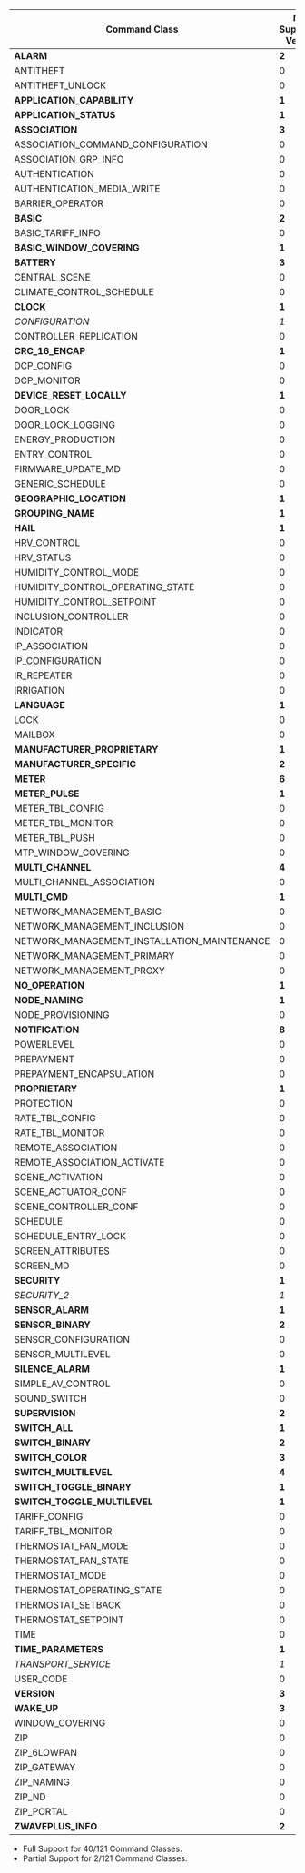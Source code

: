 Command Class | Max Supported Version | Max Spec Version | Support
--------------|-------------------|---------------|---------
**ALARM** | **2** | **2** | **Full**
ANTITHEFT | 0 | 3 | None
ANTITHEFT_UNLOCK | 0 | 1 | None
**APPLICATION_CAPABILITY** | **1** | **1** | **Full**
**APPLICATION_STATUS** | **1** | **1** | **Full**
**ASSOCIATION** | **3** | **3** | **Full**
ASSOCIATION_COMMAND_CONFIGURATION | 0 | 1 | None
ASSOCIATION_GRP_INFO | 0 | 3 | None
AUTHENTICATION | 0 | 1 | None
AUTHENTICATION_MEDIA_WRITE | 0 | 1 | None
BARRIER_OPERATOR | 0 | 1 | None
**BASIC** | **2** | **2** | **Full**
BASIC_TARIFF_INFO | 0 | 1 | None
**BASIC_WINDOW_COVERING** | **1** | **1** | **Full**
**BATTERY** | **3** | **3** | **Full**
CENTRAL_SCENE | 0 | 3 | None
CLIMATE_CONTROL_SCHEDULE | 0 | 1 | None
**CLOCK** | **1** | **1** | **Full**
*CONFIGURATION* | *1* | *4* | *Full*
CONTROLLER_REPLICATION | 0 | 1 | None
**CRC_16_ENCAP** | **1** | **1** | **Full**
DCP_CONFIG | 0 | 1 | None
DCP_MONITOR | 0 | 1 | None
**DEVICE_RESET_LOCALLY** | **1** | **1** | **Full**
DOOR_LOCK | 0 | 4 | None
DOOR_LOCK_LOGGING | 0 | 1 | None
ENERGY_PRODUCTION | 0 | 1 | None
ENTRY_CONTROL | 0 | 1 | None
FIRMWARE_UPDATE_MD | 0 | 8 | None
GENERIC_SCHEDULE | 0 | 1 | None
**GEOGRAPHIC_LOCATION** | **1** | **1** | **Full**
**GROUPING_NAME** | **1** | **1** | **Full**
**HAIL** | **1** | **1** | **Full**
HRV_CONTROL | 0 | 1 | None
HRV_STATUS | 0 | 1 | None
HUMIDITY_CONTROL_MODE | 0 | 2 | None
HUMIDITY_CONTROL_OPERATING_STATE | 0 | 1 | None
HUMIDITY_CONTROL_SETPOINT | 0 | 2 | None
INCLUSION_CONTROLLER | 0 | 1 | None
INDICATOR | 0 | 4 | None
IP_ASSOCIATION | 0 | 1 | None
IP_CONFIGURATION | 0 | 1 | None
IR_REPEATER | 0 | 1 | None
IRRIGATION | 0 | 1 | None
**LANGUAGE** | **1** | **1** | **Full**
LOCK | 0 | 1 | None
MAILBOX | 0 | 2 | None
**MANUFACTURER_PROPRIETARY** | **1** | **1** | **Full**
**MANUFACTURER_SPECIFIC** | **2** | **2** | **Full**
**METER** | **6** | **6** | **Full**
**METER_PULSE** | **1** | **1** | **Full**
METER_TBL_CONFIG | 0 | 1 | None
METER_TBL_MONITOR | 0 | 3 | None
METER_TBL_PUSH | 0 | 1 | None
MTP_WINDOW_COVERING | 0 | 1 | None
**MULTI_CHANNEL** | **4** | **4** | **Full**
MULTI_CHANNEL_ASSOCIATION | 0 | 4 | None
**MULTI_CMD** | **1** | **1** | **Full**
NETWORK_MANAGEMENT_BASIC | 0 | 2 | None
NETWORK_MANAGEMENT_INCLUSION | 0 | 4 | None
NETWORK_MANAGEMENT_INSTALLATION_MAINTENANCE | 0 | 4 | None
NETWORK_MANAGEMENT_PRIMARY | 0 | 1 | None
NETWORK_MANAGEMENT_PROXY | 0 | 4 | None
**NO_OPERATION** | **1** | **1** | **Full**
**NODE_NAMING** | **1** | **1** | **Full**
NODE_PROVISIONING | 0 | 1 | None
**NOTIFICATION** | **8** | **8** | **Full**
POWERLEVEL | 0 | 1 | None
PREPAYMENT | 0 | 1 | None
PREPAYMENT_ENCAPSULATION | 0 | 1 | None
**PROPRIETARY** | **1** | **1** | **Full**
PROTECTION | 0 | 2 | None
RATE_TBL_CONFIG | 0 | 1 | None
RATE_TBL_MONITOR | 0 | 1 | None
REMOTE_ASSOCIATION | 0 | 1 | None
REMOTE_ASSOCIATION_ACTIVATE | 0 | 1 | None
SCENE_ACTIVATION | 0 | 1 | None
SCENE_ACTUATOR_CONF | 0 | 1 | None
SCENE_CONTROLLER_CONF | 0 | 1 | None
SCHEDULE | 0 | 4 | None
SCHEDULE_ENTRY_LOCK | 0 | 3 | None
SCREEN_ATTRIBUTES | 0 | 2 | None
SCREEN_MD | 0 | 2 | None
**SECURITY** | **1** | **1** | **Full**
*SECURITY_2* | *1* | *1* | *Partial*
**SENSOR_ALARM** | **1** | **1** | **Full**
**SENSOR_BINARY** | **2** | **2** | **Full**
SENSOR_CONFIGURATION | 0 | 1 | None
SENSOR_MULTILEVEL | 0 | 11 | None
**SILENCE_ALARM** | **1** | **1** | **Full**
SIMPLE_AV_CONTROL | 0 | 4 | None
SOUND_SWITCH | 0 | 2 | None
**SUPERVISION** | **2** | **2** | **Full**
**SWITCH_ALL** | **1** | **1** | **Full**
**SWITCH_BINARY** | **2** | **2** | **Full**
**SWITCH_COLOR** | **3** | **3** | **Full**
**SWITCH_MULTILEVEL** | **4** | **4** | **Full**
**SWITCH_TOGGLE_BINARY** | **1** | **1** | **Full**
**SWITCH_TOGGLE_MULTILEVEL** | **1** | **1** | **Full**
TARIFF_CONFIG | 0 | 1 | None
TARIFF_TBL_MONITOR | 0 | 1 | None
THERMOSTAT_FAN_MODE | 0 | 5 | None
THERMOSTAT_FAN_STATE | 0 | 2 | None
THERMOSTAT_MODE | 0 | 3 | None
THERMOSTAT_OPERATING_STATE | 0 | 2 | None
THERMOSTAT_SETBACK | 0 | 1 | None
THERMOSTAT_SETPOINT | 0 | 3 | None
TIME | 0 | 2 | None
**TIME_PARAMETERS** | **1** | **1** | **Full**
*TRANSPORT_SERVICE* | *1* | *2* | *Partial*
USER_CODE | 0 | 2 | None
**VERSION** | **3** | **3** | **Full**
**WAKE_UP** | **3** | **3** | **Full**
WINDOW_COVERING | 0 | 1 | None
ZIP | 0 | 5 | None
ZIP_6LOWPAN | 0 | 1 | None
ZIP_GATEWAY | 0 | 1 | None
ZIP_NAMING | 0 | 1 | None
ZIP_ND | 0 | 1 | None
ZIP_PORTAL | 0 | 1 | None
**ZWAVEPLUS_INFO** | **2** | **2** | **Full**

- Full Support for 40/121 Command Classes.
- Partial Support for 2/121 Command Classes.